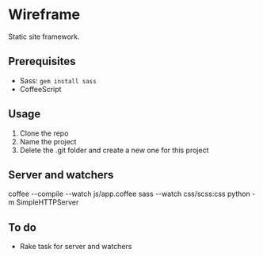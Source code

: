 # Wireframe

Static site framework.

## Prerequisites

- Sass: `gem install sass`
- CoffeeScript

## Usage

1. Clone the repo
2. Name the project
3. Delete the .git folder and create a new one for this project

## Server and watchers

coffee --compile --watch js/app.coffee
sass --watch css/scss:css
python -m SimpleHTTPServer

## To do

- Rake task for server and watchers
